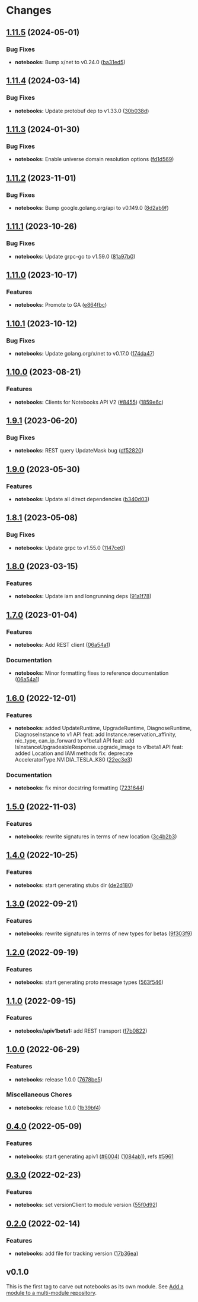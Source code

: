 # Changes


## [1.11.5](https://github.com/googleapis/google-cloud-go/compare/notebooks/v1.11.4...notebooks/v1.11.5) (2024-05-01)


### Bug Fixes

* **notebooks:** Bump x/net to v0.24.0 ([ba31ed5](https://github.com/googleapis/google-cloud-go/commit/ba31ed5fda2c9664f2e1cf972469295e63deb5b4))

## [1.11.4](https://github.com/googleapis/google-cloud-go/compare/notebooks/v1.11.3...notebooks/v1.11.4) (2024-03-14)


### Bug Fixes

* **notebooks:** Update protobuf dep to v1.33.0 ([30b038d](https://github.com/googleapis/google-cloud-go/commit/30b038d8cac0b8cd5dd4761c87f3f298760dd33a))

## [1.11.3](https://github.com/googleapis/google-cloud-go/compare/notebooks/v1.11.2...notebooks/v1.11.3) (2024-01-30)


### Bug Fixes

* **notebooks:** Enable universe domain resolution options ([fd1d569](https://github.com/googleapis/google-cloud-go/commit/fd1d56930fa8a747be35a224611f4797b8aeb698))

## [1.11.2](https://github.com/googleapis/google-cloud-go/compare/notebooks/v1.11.1...notebooks/v1.11.2) (2023-11-01)


### Bug Fixes

* **notebooks:** Bump google.golang.org/api to v0.149.0 ([8d2ab9f](https://github.com/googleapis/google-cloud-go/commit/8d2ab9f320a86c1c0fab90513fc05861561d0880))

## [1.11.1](https://github.com/googleapis/google-cloud-go/compare/notebooks/v1.11.0...notebooks/v1.11.1) (2023-10-26)


### Bug Fixes

* **notebooks:** Update grpc-go to v1.59.0 ([81a97b0](https://github.com/googleapis/google-cloud-go/commit/81a97b06cb28b25432e4ece595c55a9857e960b7))

## [1.11.0](https://github.com/googleapis/google-cloud-go/compare/notebooks/v1.10.1...notebooks/v1.11.0) (2023-10-17)


### Features

* **notebooks:** Promote to GA ([e864fbc](https://github.com/googleapis/google-cloud-go/commit/e864fbcbc4f0a49dfdb04850b07451074c57edc8))

## [1.10.1](https://github.com/googleapis/google-cloud-go/compare/notebooks/v1.10.0...notebooks/v1.10.1) (2023-10-12)


### Bug Fixes

* **notebooks:** Update golang.org/x/net to v0.17.0 ([174da47](https://github.com/googleapis/google-cloud-go/commit/174da47254fefb12921bbfc65b7829a453af6f5d))

## [1.10.0](https://github.com/googleapis/google-cloud-go/compare/notebooks/v1.9.1...notebooks/v1.10.0) (2023-08-21)


### Features

* **notebooks:** Clients for Notebooks API V2 ([#8455](https://github.com/googleapis/google-cloud-go/issues/8455)) ([1859e6c](https://github.com/googleapis/google-cloud-go/commit/1859e6ca01499ed297167aef60ae1d34a2ed24ea))

## [1.9.1](https://github.com/googleapis/google-cloud-go/compare/notebooks/v1.9.0...notebooks/v1.9.1) (2023-06-20)


### Bug Fixes

* **notebooks:** REST query UpdateMask bug ([df52820](https://github.com/googleapis/google-cloud-go/commit/df52820b0e7721954809a8aa8700b93c5662dc9b))

## [1.9.0](https://github.com/googleapis/google-cloud-go/compare/notebooks/v1.8.1...notebooks/v1.9.0) (2023-05-30)


### Features

* **notebooks:** Update all direct dependencies ([b340d03](https://github.com/googleapis/google-cloud-go/commit/b340d030f2b52a4ce48846ce63984b28583abde6))

## [1.8.1](https://github.com/googleapis/google-cloud-go/compare/notebooks/v1.8.0...notebooks/v1.8.1) (2023-05-08)


### Bug Fixes

* **notebooks:** Update grpc to v1.55.0 ([1147ce0](https://github.com/googleapis/google-cloud-go/commit/1147ce02a990276ca4f8ab7a1ab65c14da4450ef))

## [1.8.0](https://github.com/googleapis/google-cloud-go/compare/notebooks/v1.7.0...notebooks/v1.8.0) (2023-03-15)


### Features

* **notebooks:** Update iam and longrunning deps ([91a1f78](https://github.com/googleapis/google-cloud-go/commit/91a1f784a109da70f63b96414bba8a9b4254cddd))

## [1.7.0](https://github.com/googleapis/google-cloud-go/compare/notebooks/v1.6.0...notebooks/v1.7.0) (2023-01-04)


### Features

* **notebooks:** Add REST client ([06a54a1](https://github.com/googleapis/google-cloud-go/commit/06a54a16a5866cce966547c51e203b9e09a25bc0))


### Documentation

* **notebooks:** Minor formatting fixes to reference documentation ([06a54a1](https://github.com/googleapis/google-cloud-go/commit/06a54a16a5866cce966547c51e203b9e09a25bc0))

## [1.6.0](https://github.com/googleapis/google-cloud-go/compare/notebooks/v1.5.0...notebooks/v1.6.0) (2022-12-01)


### Features

* **notebooks:** added UpdateRuntime, UpgradeRuntime, DiagnoseRuntime, DiagnoseInstance to v1 API feat: add Instance.reservation_affinity, nic_type, can_ip_forward to v1beta1 API feat: add IsInstanceUpgradeableResponse.upgrade_image to v1beta1 API feat: added Location and IAM methods fix: deprecate AcceleratorType.NVIDIA_TESLA_K80 ([22ec3e3](https://github.com/googleapis/google-cloud-go/commit/22ec3e3e727f8c0232059a5d31bccd12b7b5034c))


### Documentation

* **notebooks:** fix minor docstring formatting ([7231644](https://github.com/googleapis/google-cloud-go/commit/7231644e71f05abc864924a0065b9ea22a489180))

## [1.5.0](https://github.com/googleapis/google-cloud-go/compare/notebooks/v1.4.0...notebooks/v1.5.0) (2022-11-03)


### Features

* **notebooks:** rewrite signatures in terms of new location ([3c4b2b3](https://github.com/googleapis/google-cloud-go/commit/3c4b2b34565795537aac1661e6af2442437e34ad))

## [1.4.0](https://github.com/googleapis/google-cloud-go/compare/notebooks/v1.3.0...notebooks/v1.4.0) (2022-10-25)


### Features

* **notebooks:** start generating stubs dir ([de2d180](https://github.com/googleapis/google-cloud-go/commit/de2d18066dc613b72f6f8db93ca60146dabcfdcc))

## [1.3.0](https://github.com/googleapis/google-cloud-go/compare/notebooks/v1.2.0...notebooks/v1.3.0) (2022-09-21)


### Features

* **notebooks:** rewrite signatures in terms of new types for betas ([9f303f9](https://github.com/googleapis/google-cloud-go/commit/9f303f9efc2e919a9a6bd828f3cdb1fcb3b8b390))

## [1.2.0](https://github.com/googleapis/google-cloud-go/compare/notebooks/v1.1.0...notebooks/v1.2.0) (2022-09-19)


### Features

* **notebooks:** start generating proto message types ([563f546](https://github.com/googleapis/google-cloud-go/commit/563f546262e68102644db64134d1071fc8caa383))

## [1.1.0](https://github.com/googleapis/google-cloud-go/compare/notebooks/v1.0.0...notebooks/v1.1.0) (2022-09-15)


### Features

* **notebooks/apiv1beta1:** add REST transport ([f7b0822](https://github.com/googleapis/google-cloud-go/commit/f7b082212b1e46ff2f4126b52d49618785c2e8ca))

## [1.0.0](https://github.com/googleapis/google-cloud-go/compare/notebooks/v0.4.0...notebooks/v1.0.0) (2022-06-29)


### Features

* **notebooks:** release 1.0.0 ([7678be5](https://github.com/googleapis/google-cloud-go/commit/7678be543d9130dcd8fc4147608a10b70faef44e))


### Miscellaneous Chores

* **notebooks:** release 1.0.0 ([1b39bf4](https://github.com/googleapis/google-cloud-go/commit/1b39bf40f7fd25c3a4a60661929ec37f6a814898))

## [0.4.0](https://github.com/googleapis/google-cloud-go/compare/notebooks/v0.3.0...notebooks/v0.4.0) (2022-05-09)


### Features

* **notebooks:** start generating apiv1 ([#6004](https://github.com/googleapis/google-cloud-go/issues/6004)) ([1084ab1](https://github.com/googleapis/google-cloud-go/commit/1084ab16ca4dab6022bb06fdf5c380e52044171f)), refs [#5961](https://github.com/googleapis/google-cloud-go/issues/5961)

## [0.3.0](https://github.com/googleapis/google-cloud-go/compare/notebooks/v0.2.0...notebooks/v0.3.0) (2022-02-23)


### Features

* **notebooks:** set versionClient to module version ([55f0d92](https://github.com/googleapis/google-cloud-go/commit/55f0d92bf112f14b024b4ab0076c9875a17423c9))

## [0.2.0](https://github.com/googleapis/google-cloud-go/compare/notebooks/v0.1.0...notebooks/v0.2.0) (2022-02-14)


### Features

* **notebooks:** add file for tracking version ([17b36ea](https://github.com/googleapis/google-cloud-go/commit/17b36ead42a96b1a01105122074e65164357519e))

## v0.1.0

This is the first tag to carve out notebooks as its own module. See
[Add a module to a multi-module repository](https://github.com/golang/go/wiki/Modules#is-it-possible-to-add-a-module-to-a-multi-module-repository).
